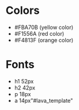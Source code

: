 # Colors
* #FBA70B (yellow color)
* #F1556A (red color)
* #F4813F (orange color)

# Fonts
* h1 52px
* h2 42px
* p 18px
* a 14px"#lava_template" 
